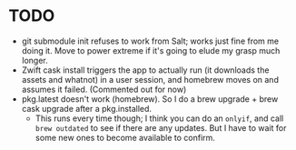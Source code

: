 # TODO
- git submodule init refuses to work from Salt; works just fine from me doing
  it. Move to power extreme if it's going to elude my grasp much longer.
- Zwift cask install triggers the app to actually run (it downloads the assets
  and whatnot) in a user session, and homebrew moves on and assumes it failed.
  (Commented out for now)
- pkg.latest doesn't work (homebrew). So I do a brew upgrade + brew cask
  upgrade after a pkg.installed.
	- This runs every time though; I think you can do an `onlyif`, and call
	  `brew outdated` to see if there are any updates. But I have to wait for
	  some new ones to become available to confirm.
